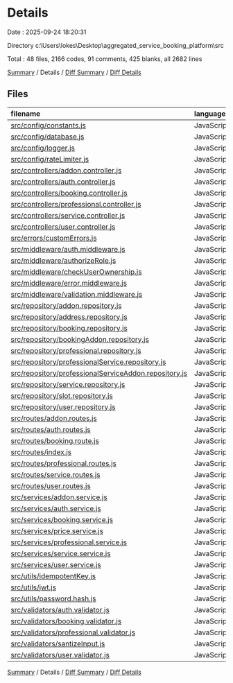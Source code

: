 # Details

Date : 2025-09-24 18:20:31

Directory c:\\Users\\lokes\\Desktop\\aggregated_service_booking_platform\\src

Total : 48 files,  2166 codes, 91 comments, 425 blanks, all 2682 lines

[Summary](results.md) / Details / [Diff Summary](diff.md) / [Diff Details](diff-details.md)

## Files
| filename | language | code | comment | blank | total |
| :--- | :--- | ---: | ---: | ---: | ---: |
| [src/config/constants.js](/src/config/constants.js) | JavaScript | 14 | 2 | 3 | 19 |
| [src/config/database.js](/src/config/database.js) | JavaScript | 11 | 2 | 3 | 16 |
| [src/config/logger.js](/src/config/logger.js) | JavaScript | 18 | 1 | 5 | 24 |
| [src/config/rateLimiter.js](/src/config/rateLimiter.js) | JavaScript | 15 | 1 | 2 | 18 |
| [src/controllers/addon.controller.js](/src/controllers/addon.controller.js) | JavaScript | 22 | 0 | 4 | 26 |
| [src/controllers/auth.controller.js](/src/controllers/auth.controller.js) | JavaScript | 15 | 0 | 4 | 19 |
| [src/controllers/booking.controller.js](/src/controllers/booking.controller.js) | JavaScript | 124 | 1 | 24 | 149 |
| [src/controllers/professional.controller.js](/src/controllers/professional.controller.js) | JavaScript | 48 | 0 | 9 | 57 |
| [src/controllers/service.controller.js](/src/controllers/service.controller.js) | JavaScript | 40 | 0 | 8 | 48 |
| [src/controllers/user.controller.js](/src/controllers/user.controller.js) | JavaScript | 115 | 10 | 27 | 152 |
| [src/errors/customErrors.js](/src/errors/customErrors.js) | JavaScript | 34 | 1 | 8 | 43 |
| [src/middleware/auth.middleware.js](/src/middleware/auth.middleware.js) | JavaScript | 32 | 2 | 13 | 47 |
| [src/middleware/authorizeRole.js](/src/middleware/authorizeRole.js) | JavaScript | 9 | 0 | 4 | 13 |
| [src/middleware/checkUserOwnership.js](/src/middleware/checkUserOwnership.js) | JavaScript | 10 | 0 | 8 | 18 |
| [src/middleware/error.middleware.js](/src/middleware/error.middleware.js) | JavaScript | 17 | 3 | 5 | 25 |
| [src/middleware/validation.middleware.js](/src/middleware/validation.middleware.js) | JavaScript | 35 | 1 | 10 | 46 |
| [src/repository/addon.repository.js](/src/repository/addon.repository.js) | JavaScript | 19 | 0 | 5 | 24 |
| [src/repository/address.repository.js](/src/repository/address.repository.js) | JavaScript | 57 | 1 | 7 | 65 |
| [src/repository/booking.repository.js](/src/repository/booking.repository.js) | JavaScript | 223 | 9 | 29 | 261 |
| [src/repository/bookingAddon.repository.js](/src/repository/bookingAddon.repository.js) | JavaScript | 37 | 1 | 4 | 42 |
| [src/repository/professional.repository.js](/src/repository/professional.repository.js) | JavaScript | 83 | 0 | 11 | 94 |
| [src/repository/professionalService.repository.js](/src/repository/professionalService.repository.js) | JavaScript | 9 | 0 | 2 | 11 |
| [src/repository/professionalServiceAddon.repository.js](/src/repository/professionalServiceAddon.repository.js) | JavaScript | 9 | 0 | 2 | 11 |
| [src/repository/service.repository.js](/src/repository/service.repository.js) | JavaScript | 50 | 0 | 6 | 56 |
| [src/repository/slot.repository.js](/src/repository/slot.repository.js) | JavaScript | 30 | 0 | 4 | 34 |
| [src/repository/user.repository.js](/src/repository/user.repository.js) | JavaScript | 36 | 0 | 7 | 43 |
| [src/routes/addon.routes.js](/src/routes/addon.routes.js) | JavaScript | 8 | 2 | 5 | 15 |
| [src/routes/auth.routes.js](/src/routes/auth.routes.js) | JavaScript | 14 | 0 | 3 | 17 |
| [src/routes/booking.route.js](/src/routes/booking.route.js) | JavaScript | 57 | 7 | 9 | 73 |
| [src/routes/index.js](/src/routes/index.js) | JavaScript | 15 | 1 | 4 | 20 |
| [src/routes/professional.routes.js](/src/routes/professional.routes.js) | JavaScript | 14 | 0 | 3 | 17 |
| [src/routes/service.routes.js](/src/routes/service.routes.js) | JavaScript | 9 | 3 | 5 | 17 |
| [src/routes/user.routes.js](/src/routes/user.routes.js) | JavaScript | 56 | 7 | 13 | 76 |
| [src/services/addon.service.js](/src/services/addon.service.js) | JavaScript | 17 | 0 | 5 | 22 |
| [src/services/auth.service.js](/src/services/auth.service.js) | JavaScript | 32 | 0 | 8 | 40 |
| [src/services/booking.service.js](/src/services/booking.service.js) | JavaScript | 124 | 20 | 35 | 179 |
| [src/services/price.service.js](/src/services/price.service.js) | JavaScript | 47 | 2 | 12 | 61 |
| [src/services/professional.service.js](/src/services/professional.service.js) | JavaScript | 63 | 3 | 12 | 78 |
| [src/services/service.service.js](/src/services/service.service.js) | JavaScript | 20 | 0 | 6 | 26 |
| [src/services/user.service.js](/src/services/user.service.js) | JavaScript | 135 | 7 | 26 | 168 |
| [src/utils/idempotentKey.js](/src/utils/idempotentKey.js) | JavaScript | 5 | 1 | 2 | 8 |
| [src/utils/jwt.js](/src/utils/jwt.js) | JavaScript | 12 | 0 | 3 | 15 |
| [src/utils/password.hash.js](/src/utils/password.hash.js) | JavaScript | 8 | 0 | 3 | 11 |
| [src/validators/auth.validator.js](/src/validators/auth.validator.js) | JavaScript | 11 | 0 | 3 | 14 |
| [src/validators/booking.validator.js](/src/validators/booking.validator.js) | JavaScript | 80 | 0 | 9 | 89 |
| [src/validators/professional.validator.js](/src/validators/professional.validator.js) | JavaScript | 95 | 0 | 13 | 108 |
| [src/validators/santizeInput.js](/src/validators/santizeInput.js) | JavaScript | 15 | 0 | 3 | 18 |
| [src/validators/user.validator.js](/src/validators/user.validator.js) | JavaScript | 217 | 3 | 29 | 249 |

[Summary](results.md) / Details / [Diff Summary](diff.md) / [Diff Details](diff-details.md)